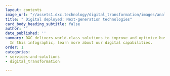 ```yaml
---
layout: contents
image_url: "//assets1.dxc.technology/digital_transformation/images/analytics_glasses-144560401-bw.jpg"
title: " Digital deployed: Next-generation technologies"
card_body_heading_subtitle: false
author: ''
date_published: ''
summary: DXC delivers world-class solutions to improve and optimize business processes.
  In this infographic, learn more about our digital capabilities.
order: 1
categories:
- services-and-solutions
- digital_transformation

---
```

